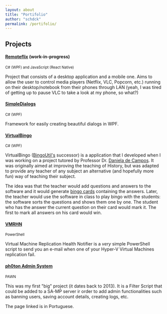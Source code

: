 ```yaml
---
layout: about
title: "Portifolio"
author: "schdck"
permalink: /portifolio/
---
```


## Projects

#### [Remoteflix](https://github.com/remoteflix/) (work-in-progress)
<sub>C# (WPF) and JavaScript (React Native)</sub>

Project that consists of a desktop application and a mobile one. Aims to allow the user to control media players (Netflix, VLC, Popcorn, etc.) running on their desktop/notebook from their phones through LAN (yeah, I was tired of getting up to pause VLC to take a look at my phone, so what?)
<br>

#### [SimpleDialogs](https://github.com/schdck/SimpleDialogs)
<sub>C# (WPF)</sub>

Framework for easily creating beautiful dialogs in WPF.

#### [VirtualBingo](https://github.com/schdck/VirtualBingo)
<sub>C# (WPF)</sub>

VirtualBingo ([BingoUtil's](https://github.com/schdck/BingoUtils) successor) is a application that I developed when I was working on a project tutored by Professor Dr. [Daniela de Campos](http://lattes.cnpq.br/3233244381103913). It was originally aimed at improving the teaching of History, but was adapted to provide any teacher of any subject an alternative (and hopefully more fun) way of teaching their subject.

The idea was that the teacher would add questions and answers to the software and it would generate [bingo cards](/assets/img/bingo_card.jpg) containing the answers. Later, the teacher would use the software in class to play bingo with the students: the software sorts the questions and shows them one by one. The student who has the answer the current question on their card would mark it. The first to mark all answers on his card would win.

#### [VMRHN](https://github.com/schdck/VMRHN)
<sub>PowerShell</sub>

Virtual Machine Replication Health Notifier is a _very_ simple PowerShell script to send you an e-mail when one of your Hyper-V Virtual Machines replication fail.

#### [ph0ton Admin System](https://forum.sa-mp.com/showthread.php?t=477391)
<sub>PAWN</sub>

This was my first "big" project (it dates back to 2013). It is a Filter Script that could be added to a SA-MP server ir order to add admin functionalities such as banning users, saving account details, creating logs, etc.

The page linked is in Portuguese.